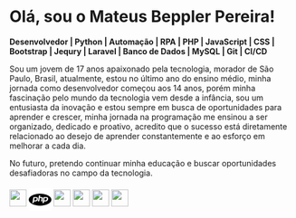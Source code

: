 # Olá, sou o Mateus Beppler Pereira!
**Desenvolvedor | Python | Automação | RPA | PHP | JavaScript | CSS | Bootstrap | Jequry | Laravel | Banco de Dados | MySQL | Git | CI/CD**

Sou um jovem de 17 anos apaixonado pela tecnologia, morador de São Paulo, Brasil, atualmente, estou no último ano do ensino médio, minha jornada como desenvolvedor começou aos 14 anos, porém minha fascinação pelo mundo da tecnologia vem desde a infância, sou um entusiasta da inovação e estou sempre em busca de oportunidades para aprender e crescer, minha jornada na programação me ensinou a ser organizado, dedicado e proativo, acredito que o sucesso está diretamente relacionado ao desejo de aprender constantemente e ao esforço em melhorar a cada dia.

No futuro, pretendo continuar minha educação e buscar oportunidades desafiadoras no campo da tecnologia.

<div dir="auto">
<img align="center" src="https://cdn.jsdelivr.net/gh/devicons/devicon/icons/python/python-original.svg" height="30" width="30"/> <img align="center" src="https://raw.githubusercontent.com/devicons/devicon/2ae2a900d2f041da66e950e4d48052658d850630/icons/php/php-plain.svg" height="40" width="40" style="margin-top:5px"/>
<img align="center" src="https://cdn.jsdelivr.net/gh/devicons/devicon/icons/javascript/javascript-original.svg" height="30" width="30"/>
<img align="center" src="https://cdn.jsdelivr.net/gh/devicons/devicon/icons/html5/html5-plain.svg" height="30" width="30"/>
<img align="center" src="https://cdn.jsdelivr.net/gh/devicons/devicon/icons/css3/css3-plain.svg" height="30" width="30"/>
<img align="center" src="https://cdn.jsdelivr.net/gh/devicons/devicon/icons/bootstrap/bootstrap-original.svg" height="30" width="30"/>
</div>



  <!--
**mateusbepplerpereira/mateusbepplerpereira** is a ✨ _special_ ✨ repository because its `README.md` (this file) appears on your GitHub profile.

Here are some ideas to get you started:

- 🔭 I’m currently working on ...
- 🌱 I’m currently learning ...
- 👯 I’m looking to collaborate on ...
- 🤔 I’m looking for help with ...
- 💬 Ask me about ...
- 📫 How to reach me: ...
- 😄 Pronouns: ...
- ⚡ Fun fact: ...
-->
